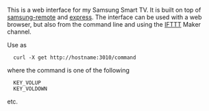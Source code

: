 This is a web interface for my Samsung Smart TV. It is built on
top of [samsung-remote](https://www.npmjs.com/package/samsung-remote)
and [express](https://www.npmjs.com/package/express). The interface can be
used with a web browser, but also from the command line and using
the [IFTTT](http://ifttt.com) Maker channel.

Use as
```
  curl -X get http://hostname:3010/command
```
where the command is one of the following
```
  KEY_VOLUP
  KEY_VOLDOWN
```
etc.

